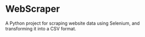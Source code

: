# WebScraper
A Python project for scraping website data using Selenium, and transforming it into a CSV format.
